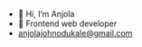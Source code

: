 - 👋 Hi, I’m Anjola
- 👀 Frontend web developer
- anjolajohnodukale@gmail.com

<!---
Anjola7077/Anjola7077 is a ✨ special ✨ repository because its `README.md` (this file) appears on your GitHub profile.
You can click the Preview link to take a look at your changes.
--->
